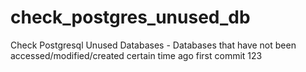 check_postgres_unused_db
========================

Check Postgresql Unused Databases - Databases that have not been accessed/modified/created certain time ago
first commit
123
